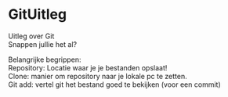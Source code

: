# GitUitleg
Uitleg over Git <br>
Snappen jullie het al?

Belangrijke begrippen:<br>
Repository: Locatie waar je je bestanden opslaat!<br>
Clone: manier om repository naar je lokale pc te zetten.<br>
Git add: vertel git het bestand goed te bekijken (voor een commit)
